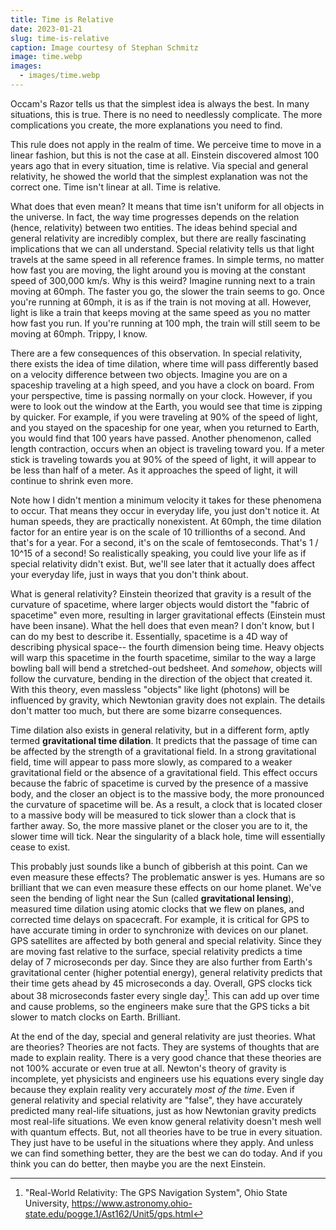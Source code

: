 ```yaml
---
title: Time is Relative
date: 2023-01-21
slug: time-is-relative
caption: Image courtesy of Stephan Schmitz
image: time.webp
images:
  - images/time.webp
---
```


Occam's Razor tells us that the simplest idea is always the best. In many situations, this is true. There is no need to needlessly complicate. The more complications you create, the more explanations you need to find.

This rule does not apply in the realm of time. We perceive time to move in a linear fashion, but this is not the case at all. Einstein discovered almost 100 years ago that in every situation, time is relative. Via special and general relativity, he showed the world that the simplest explanation was not the correct one. Time isn't linear at all. Time is relative.

What does that even mean? It means that time isn't uniform for all objects in the universe. In fact, the way time progresses depends on the relation (hence, relativity) between two entities. The ideas behind special and general relativity are incredibly complex, but there are really fascinating implications that we can all understand. Special relativity tells us that light travels at the same speed in all reference frames. In simple terms, no matter how fast you are moving, the light around you is moving at the constant speed of 300,000 km/s. Why is this weird? Imagine running next to a train moving at 60mph. The faster you go, the slower the train seems to go. Once you're running at 60mph, it is as if the train is not moving at all. However, light is like a train that keeps moving at the same speed as you no matter how fast you run. If you're running at 100 mph, the train will still seem to be moving at 60mph. Trippy, I know.

There are a few consequences of this observation. In special relativity, there exists the idea of time dilation, where time will pass differently based on a velocity difference between two objects. Imagine you are on a spaceship traveling at a high speed, and you have a clock on board. From your perspective, time is passing normally on your clock. However, if you were to look out the window at the Earth, you would see that time is zipping by quicker. For example, if you were traveling at 90% of the speed of light, and you stayed on the spaceship for one year, when you returned to Earth, you would find that 100 years have passed. Another phenomenon, called length contraction, occurs when an object is traveling toward you. If a meter stick is traveling towards you at 90% of the speed of light, it will appear to be less than half of a meter. As it approaches the speed of light, it will continue to shrink even more.

Note how I didn't mention a minimum velocity it takes for these phenomena to occur. That means they occur in everyday life, you just don't notice it. At human speeds, they are practically nonexistent. At 60mph, the time dilation factor for an entire year is on the scale of 10 trillionths of a second. And that's for a year. For a second, it's on the scale of femtoseconds. That's 1 / 10^15 of a second! So realistically speaking, you could live your life as if special relativity didn't exist. But, we'll see later that it actually does affect your everyday life, just in ways that you don't think about.

What is general relativity? Einstein theorized that gravity is a result of the curvature of spacetime, where larger objects would distort the "fabric of spacetime" even more, resulting in larger gravitational effects (Einstein must have been insane). What the hell does that even mean? I don't know, but I can do my best to describe it. Essentially, spacetime is a 4D way of describing physical space-- the fourth dimension being time. Heavy objects will warp this spacetime in the fourth spacetime, similar to the way a large bowling ball will bend a stretched-out bedsheet. And _somehow_, objects will follow the curvature, bending in the direction of the object that created it. With this theory, even massless "objects" like light (photons) will be influenced by gravity, which Newtonian gravity does not explain. The details don't matter too much, but there are some bizarre consequences.

Time dilation also exists in general relativity, but in a different form, aptly termed **gravitational time dilation**. It predicts that the passage of time can be affected by the strength of a gravitational field. In a strong gravitational field, time will appear to pass more slowly, as compared to a weaker gravitational field or the absence of a gravitational field. This effect occurs because the fabric of spacetime is curved by the presence of a massive body, and the closer an object is to the massive body, the more pronounced the curvature of spacetime will be. As a result, a clock that is located closer to a massive body will be measured to tick slower than a clock that is farther away. So, the more massive planet or the closer you are to it, the slower time will tick. Near the singularity of a black hole, time will essentially cease to exist.

This probably just sounds like a bunch of gibberish at this point. Can we even measure these effects? The problematic answer is yes. Humans are so brilliant that we can even measure these effects on our home planet. We've seen the bending of light near the Sun (called **gravitational lensing**), measured time dilation using atomic clocks that we flew on planes, and corrected time delays on spacecraft. For example, it is critical for GPS to have accurate timing in order to synchronize with devices on our planet. GPS satellites are affected by both general and special relativity. Since they are moving fast relative to the surface, special relativity predicts a time delay of 7 microseconds per day. Since they are also further from Earth's gravitational center (higher potential energy), general relativity predicts that their time gets ahead by 45 microseconds a day. Overall, GPS clocks tick about 38 microseconds faster every single day[^1]. This can add up over time and cause problems, so the engineers make sure that the GPS ticks a bit slower to match clocks on Earth. Brilliant.

At the end of the day, special and general relativity are just theories. What are theories? Theories are not facts. They are systems of thoughts that are made to explain reality. There is a very good chance that these theories are not 100% accurate or even true at all. Newton's theory of gravity is incomplete, yet physicists and engineers use his equations every single day because they explain reality very accurately _most of the time_. Even if general relativity and special relativity are "false", they have accurately predicted many real-life situations, just as how Newtonian gravity predicts most real-life situations. We even know general relativity doesn't mesh well with quantum effects. But, not all theories have to be true in every situation. They just have to be useful in the situations where they apply. And unless we can find something better, they are the best we can do today. And if you think you can do better, then maybe you are the next Einstein.

[^1]: "Real-World Relativity: The GPS Navigation System", Ohio State University, https://www.astronomy.ohio-state.edu/pogge.1/Ast162/Unit5/gps.html